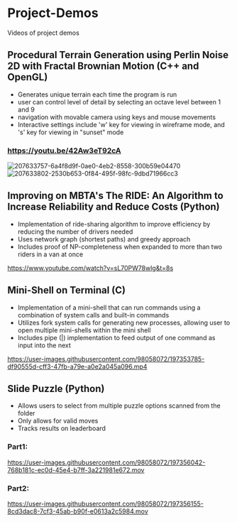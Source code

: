 # Project-Demos
Videos of project demos



## Procedural Terrain Generation using Perlin Noise 2D with Fractal Brownian Motion (C++ and OpenGL)

- Generates unique terrain each time the program is run
- user can control level of detail by selecting an octave level between 1 and 9
- navigation with movable camera using keys and mouse movements
- Interactive settings include 'w' key for viewing in wireframe mode, and 's' key for viewing in "sunset" mode


### https://youtu.be/42Aw3eT92cA


![207633757-6a4f8d9f-0ae0-4eb2-8558-300b59e04470](https://user-images.githubusercontent.com/98058072/209445914-32cdd557-2956-458b-9aba-35ee73831a28.png)
![207633802-2530b653-0f84-495f-98fc-9dbd71966cc3](https://user-images.githubusercontent.com/98058072/209445916-d75421e8-3f27-46ea-abea-48bfb77789af.png)


## Improving on MBTA's The RIDE: An Algorithm to Increase Reliability and Reduce Costs (Python)

- Implementation of ride-sharing algorithm to improve efficiency by reducing the number of drivers needed
- Uses network graph (shortest paths) and greedy approach
- Includes proof of NP-completeness when expanded to more than two riders in a van at once


https://www.youtube.com/watch?v=sL70PW78wlg&t=8s





## Mini-Shell on Terminal (C)

- Implementation of a mini-shell that can run commands using a combination of system calls and built-in commands
- Utilizes fork system calls for generating new processes, allowing user to open multiple mini-shells within the mini shell
- Includes pipe (|) implementation to feed output of one command as input into the next

https://user-images.githubusercontent.com/98058072/197353785-df90555d-cff3-47fb-a79e-a0e2a045a096.mp4








## Slide Puzzle (Python)

- Allows users to select from multiple puzzle options scanned from the folder
- Only allows for valid moves
- Tracks results on leaderboard

### Part1:

https://user-images.githubusercontent.com/98058072/197356042-768b181c-ec0d-45e4-b7ff-3a221981e672.mov







### Part2:

https://user-images.githubusercontent.com/98058072/197356155-8cd3dac8-7cf3-45ab-b90f-e0613a2c5984.mov













